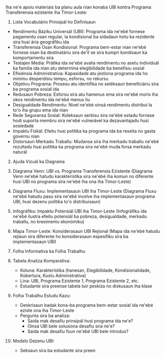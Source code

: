 Iha ne'e apoiu materiais ba planu aula nian konaba UBI kontra Programa Transferensia ezistente iha Timor-Leste:

1. Lista Vocabulário Prinsipál ho Definisaun

- Rendimentu Báziku Universál (UBI): Programa ida ne'ebé fornese pagamentu osan regular, la kondisional ba sidadaun hotu ka rezidente sira husi ária geográfiku ida
- Transferensia Osan Kondisional: Programa bem-estar nian ne'ebé fornese osan ba destinatáriu sira de'it se sira kumpri kondisaun ka komportamentu sira
- Testajen Media: Prátika ida ne'ebé avalia rendimentu no asetu individuál ka família ida nian atu determina elegibilidade ba benefísiu sosial
- Efisiénsia Administrativa: Kapasidade atu jestiona programa ida ho minimu desperdísiu tempu, esforsu, no rekursu
- Objetivu Programa: Prosesu atu identifika no seléksaun beneficiáriu sira ba programa sosial ida
- Redusaun Pobreza: Esforsu sira atu hamenus ema sira ne'ebé moris iha okos rendimentu ida ne'ebé menus liu
- Desigualdade Rendimentu: Nivel ne'ebé oinsá rendimentu distribui la to'o iha grupu ema ida nian
- Rede Seguransa Sosial: Koleksaun serbisu sira ne'ebé estadu fornese hodi suporta membru sira ne'ebé vulnerável ka dezavantajadu husi sosiedade
- Impaktu Fiskál: Efeitu husi polítika ka programa ida ba reseita no gasta governu nian
- Distorsaun Merkadu Traballu: Mudansa sira iha merkadu traballu ne'ebé rezultadu husi polítika ka programa sira ne'ebé muda forsa merkadu naturál

2. Ajuda Vizuál ka Diagrama

1. Diagrama Venn: UBI vs. Programa Transferensia Ezistente
   (Diagrama Venn ne'ebé hatudu karakterístika sira ne'ebé iha komun no diferente husi UBI no programa sira ne'ebé iha ona iha Timor-Leste)

2. Diagrama Fluxu: Implementasaun UBI iha Timor-Leste
   (Diagrama Fluxu ne'ebé hatudu pasu sira ne'ebé involve iha implementasaun programa UBI, husi dezenu polítika to'o distribuisaun)

3. Infográfiku: Impaktu Potensiál UBI iha Timor-Leste
   (Infográfiku ida ne'ebé ilustra efeitu potensiál ba pobreza, desigualdade, merkadu traballu, no kresimentu ekonómiku)

4. Mapa Timor-Leste: Konsiderasaun UBI Rejional
   (Mapa ida ne'ebé hatudu rejiaun sira diferente ho konsiderasaun espesífiku sira ba implementasaun UBI)

3. Folha Informativa ka Folha Trabalhu

1. Tabela Analiza Komparativa:
   - Koluna: Karakterístika (hanesan, Elegibilidade, Kondisionalidade, Kobertura, Kustu Administrativa)
   - Lina: UBI, Programa Ezistente 1, Programa Ezistente 2, etc.
   - Estudante sira preense tabela tuir peskiza no diskusaun iha klase

2. Folha Trabalhu Estudu Kazu:
   - Deskrisaun badak kona-ba programa bem-estar sosial ida ne'ebé eziste ona iha Timor-Leste
   - Pergunta sira ba analiza:
     * Saida mak desafiu prinsipál husi programa ida ne'e?
     * Oinsá UBI bele solusiona desafiu sira ne'e?
     * Saida mak desafiu foun ne'ebé UBI bele introdus?

3. Modelo Dezenu UBI:
   - Seksaun sira ba estudante sira preen